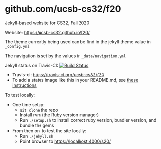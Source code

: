 # github.com/ucsb-cs32/f20

Jekyll-based website for CS32, Fall 2020

Website: <https://ucsb-cs32.github.io/f20/>

The theme currently being used can be find in the jekyll-theme value
in `_config.yml`

The navigation is set by the values in `_data/navigation.yml`

Jekyll status on Travis-CI: [![Build Status](https://travis-ci.org/ucsb-cs32/f20.svg?branch=master)](https://travis-ci.org/ucsb-cs32/s20)

* Travis-ci: https://travis-ci.org/ucsb-cs32/f20
* To add a status image like this in your README.md, see [these instructions](https://docs.travis-ci.com/user/status-images/)

To test locally:
* One time setup:
    * `git clone` the repo
    * Install rvm (the Ruby version manager)
    * Run `./setup.sh` to install correct ruby version, bundler version, and bundle the gems
* From then on, to test the site locally:
    * Run `./jekyll.sh`
    * Point browser to <https://localhost:4000/s20/>
